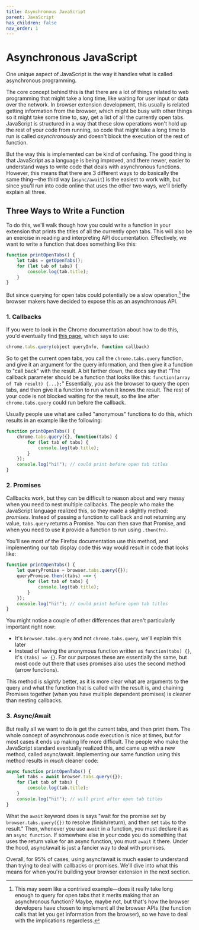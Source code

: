 ```yaml
---
title: Asynchronous JavaScript
parent: JavaScript
has_children: false
nav_order: 1
---
```


# Asynchronous JavaScript

One unique aspect of JavaScript is the way it handles what is called asynchronous programming.

The core concept behind this is that there are a lot of things related to web programming that might take a long time, like waiting for user input or data over the network. In browser extension development, this usually is related getting information from the browser, which might be busy with other things so it might take some time to, say, get a list of all the currently open tabs. JavaScript is structured in a way that these slow operations won't hold up the rest of your code from running, so code that might take a long time to run is called *asynchronously* and doesn't block the execution of the rest of function.

But the way this is implemented can be kind of confusing. The good thing is that JavaScript as a language is being improved, and there newer, easier to understand ways to write code that deals with asynchronous functions. However, this means that there are 3 different ways to do basically the same thing—the third way (`async/await`) is the easiest to work with, but since you'll run into code online that uses the other two ways, we'll briefly explain all three.

## Three Ways to Write a Function

To do this, we'll walk though how you could write a function in your extension that prints the titles of all the currently open tabs. This will also be an exercise in reading and interpreting API documentation. Effectively, we want to write a function that does something like this:

```js
function printOpenTabs() {
    let tabs = getOpenTabs();
    for (let tab of tabs) {
        console.log(tab.title);
    }
}
```

But since querying for open tabs could potentially be a slow operation,[^1] the browser makers have decided to expose this as an asynchronous API.

[^1]: This may seem like a contrived example—does it really take long enough to query for open tabs that it merits making that an asynchronous function? Maybe, maybe not, but that's how the browser developers have chosen to implement all the browser APIs (the function calls that let you get information from the browser), so we have to deal with the implications regardless.

### 1. Callbacks

If you were to look in the Chrome documentation about how to do this, you'd eventually find [this page](https://developer.chrome.com/extensions/tabs#method-query), which says to use:

```js
chrome.tabs.query(object queryInfo, function callback)
```

So to get the current open tabs, you call the `chrome.tabs.query` function, and give it an argument for the query information, and then give it a function to "call back" with the result. A bit farther down, the docs say that "The callback parameter should be a function that looks like this: `function(array of Tab result) {...};`" Essentially, you ask the browser to query the open tabs, and then give it a function to run when it knows the result. The rest of your code is not blocked waiting for the result, so the line after `chrome.tabs.query` could run before the callback.

Usually people use what are called "anonymous" functions to do this, which results in an example like the following:

```js
function printOpenTabs() {
    chrome.tabs.query({}, function(tabs) {
        for (let tab of tabs) {
            console.log(tab.title);
        }
    });
    console.log("hi!"); // could print before open tab titles
}
```

### 2. Promises

Callbacks work, but they can be difficult to reason about and very messy when you need to nest multiple callbacks. The people who make the JavaScript language realized this, so they made a slightly method: *promises*. Instead of passing a function to call back and not returning any value, `tabs.query` returns a Promise. You can then save that Promise, and when you need to use it provide a function to run using `.then(fn)`.

You'll see most of the Firefox documentation use this method, and implementing our tab display code this way would result in code that looks like:

```js
function printOpenTabs() {
    let queryPromise = browser.tabs.query({});
    queryPromise.then((tabs) ==> {
        for (let tab of tabs) {
            console.log(tab.title);
        }
    });
    console.log("hi!"); // could print before open tab titles
}
```

You might notice a couple of other differences that aren't particularly important right now:
- It's `browser.tabs.query` and not `chrome.tabs.query`, we'll explain this later
- Instead of having the anonymous function written as `function(tabs) {}`, it's `(tabs) => {}`. For our purposes these are essentially the same, but most code out there that uses promises also uses the second method (arrow functions).

This method is *slightly* better, as it is more clear what are arguments to the query and what the function that is called with the result is, and chaining Promises together (when you have multiple dependent promises) is cleaner than nesting callbacks.

### 3. Async/Await

But really all we want to do is get the current tabs, and then print them. The whole concept of asynchronous code execution is nice at times, but for most cases it ends up making life more difficult. The people who make the JavaScript standard eventually realized this, and came up with a new method, called async/await. Implementing our same function using this method results in *much* cleaner code:

```js
async function printOpenTabs() {
    let tabs = await browser.tabs.query({});
    for (let tab of tabs) {
        console.log(tab.title);
    }
    console.log("hi!"); // will print after open tab titles
}
```

What the `await` keyword does is says "wait for the promise set by `browser.tabs.query({})` to resolve (finish/return), and then set `tabs` to the result." Then, whenever you use `await` in a function, you must declare it as an `async function`. If somewhere else in your code you do something that uses the return value for an async function, you must `await` it there. Under the hood, async/await is just a fancier way to deal with promises.

Overall, for 95% of cases, using async/await is much easier to understand than trying to deal with callbacks or promises. We'll dive into what this means for when you're building your browser extension in the next section.